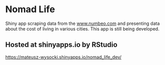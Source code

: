 # Nomad Life
Shiny app scraping data from the www.numbeo.com and presenting data about the cost of living in various cities. 
This app is still being developed.
## Hosted at shinyapps.io by RStudio
https://mateusz-wysocki.shinyapps.io/nomad_life_dev/
